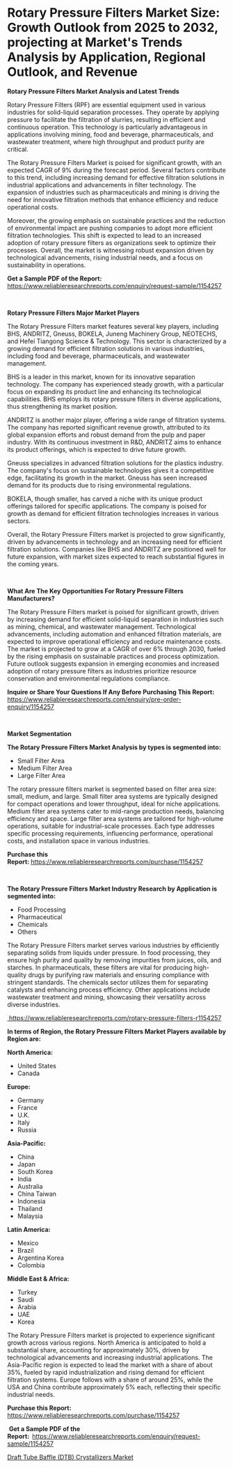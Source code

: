 <p><h1>Rotary Pressure Filters Market Size: Growth Outlook from 2025 to 2032, projecting at Market's Trends Analysis by Application, Regional Outlook, and Revenue</h1></p><p><strong>Rotary Pressure Filters Market Analysis and Latest Trends</strong></p>
<p><p>Rotary Pressure Filters (RPF) are essential equipment used in various industries for solid-liquid separation processes. They operate by applying pressure to facilitate the filtration of slurries, resulting in efficient and continuous operation. This technology is particularly advantageous in applications involving mining, food and beverage, pharmaceuticals, and wastewater treatment, where high throughput and product purity are critical.</p><p>The Rotary Pressure Filters Market is poised for significant growth, with an expected CAGR of 9% during the forecast period. Several factors contribute to this trend, including increasing demand for effective filtration solutions in industrial applications and advancements in filter technology. The expansion of industries such as pharmaceuticals and mining is driving the need for innovative filtration methods that enhance efficiency and reduce operational costs.</p><p>Moreover, the growing emphasis on sustainable practices and the reduction of environmental impact are pushing companies to adopt more efficient filtration technologies. This shift is expected to lead to an increased adoption of rotary pressure filters as organizations seek to optimize their processes. Overall, the market is witnessing robust expansion driven by technological advancements, rising industrial needs, and a focus on sustainability in operations.</p></p>
<p><strong>Get a Sample PDF of the Report:&nbsp;</strong> <a href="https://www.reliableresearchreports.com/enquiry/request-sample/1154257?utm_campaign=2477&utm_medium=2&utm_source=Github&utm_content=ia&utm_term=02032025&utm_id=rotary-pressure-filters">https://www.reliableresearchreports.com/enquiry/request-sample/1154257</a></p>
<p>&nbsp;</p>
<p><strong>Rotary Pressure Filters Major Market Players</strong></p>
<p><p>The Rotary Pressure Filters market features several key players, including BHS, ANDRITZ, Gneuss, BOKELA, Juneng Machinery Group, NEOTECHS, and Hefei Tiangong Science & Technology. This sector is characterized by a growing demand for efficient filtration solutions in various industries, including food and beverage, pharmaceuticals, and wastewater management.</p><p>BHS is a leader in this market, known for its innovative separation technology. The company has experienced steady growth, with a particular focus on expanding its product line and enhancing its technological capabilities. BHS employs its rotary pressure filters in diverse applications, thus strengthening its market position.</p><p>ANDRITZ is another major player, offering a wide range of filtration systems. The company has reported significant revenue growth, attributed to its global expansion efforts and robust demand from the pulp and paper industry. With its continuous investment in R&D, ANDRITZ aims to enhance its product offerings, which is expected to drive future growth.</p><p>Gneuss specializes in advanced filtration solutions for the plastics industry. The company's focus on sustainable technologies gives it a competitive edge, facilitating its growth in the market. Gneuss has seen increased demand for its products due to rising environmental regulations.</p><p>BOKELA, though smaller, has carved a niche with its unique product offerings tailored for specific applications. The company is poised for growth as demand for efficient filtration technologies increases in various sectors.</p><p>Overall, the Rotary Pressure Filters market is projected to grow significantly, driven by advancements in technology and an increasing need for efficient filtration solutions. Companies like BHS and ANDRITZ are positioned well for future expansion, with market sizes expected to reach substantial figures in the coming years.</p></p>
<p>&nbsp;</p>
<p><strong>What Are The Key Opportunities For Rotary Pressure Filters Manufacturers?</strong></p>
<p><p>The Rotary Pressure Filters market is poised for significant growth, driven by increasing demand for efficient solid-liquid separation in industries such as mining, chemical, and wastewater management. Technological advancements, including automation and enhanced filtration materials, are expected to improve operational efficiency and reduce maintenance costs. The market is projected to grow at a CAGR of over 6% through 2030, fueled by the rising emphasis on sustainable practices and process optimization. Future outlook suggests expansion in emerging economies and increased adoption of rotary pressure filters as industries prioritize resource conservation and environmental regulations compliance.</p></p>
<p><strong>Inquire or Share Your Questions If Any Before Purchasing This Report:</strong> <a href="https://www.reliableresearchreports.com/enquiry/pre-order-enquiry/1154257?utm_campaign=2477&utm_medium=2&utm_source=Github&utm_content=ia&utm_term=02032025&utm_id=rotary-pressure-filters">https://www.reliableresearchreports.com/enquiry/pre-order-enquiry/1154257</a></p>
<p>&nbsp;</p>
<p><strong>Market Segmentation</strong></p>
<p><strong>The Rotary Pressure Filters Market Analysis by types is segmented into:</strong></p>
<p><ul><li>Small Filter Area</li><li>Medium Filter Area</li><li>Large Filter Area</li></ul></p>
<p><p>The rotary pressure filters market is segmented based on filter area size: small, medium, and large. Small filter area systems are typically designed for compact operations and lower throughput, ideal for niche applications. Medium filter area systems cater to mid-range production needs, balancing efficiency and space. Large filter area systems are tailored for high-volume operations, suitable for industrial-scale processes. Each type addresses specific processing requirements, influencing performance, operational costs, and installation space in various industries.</p></p>
<p><strong>Purchase this Report:&nbsp;</strong><a href="https://www.reliableresearchreports.com/purchase/1154257?utm_campaign=2477&utm_medium=2&utm_source=Github&utm_content=ia&utm_term=02032025&utm_id=rotary-pressure-filters">https://www.reliableresearchreports.com/purchase/1154257</a></p>
<p>&nbsp;</p>
<p><strong>The Rotary Pressure Filters Market Industry Research by Application is segmented into:</strong></p>
<p><ul><li>Food Processing</li><li>Pharmaceutical</li><li>Chemicals</li><li>Others</li></ul></p>
<p><p>The Rotary Pressure Filters market serves various industries by efficiently separating solids from liquids under pressure. In food processing, they ensure high purity and quality by removing impurities from juices, oils, and starches. In pharmaceuticals, these filters are vital for producing high-quality drugs by purifying raw materials and ensuring compliance with stringent standards. The chemicals sector utilizes them for separating catalysts and enhancing process efficiency. Other applications include wastewater treatment and mining, showcasing their versatility across diverse industries.</p></p>
<p><a href="https://www.reliableresearchreports.com/rotary-pressure-filters-r1154257?utm_campaign=2477&utm_medium=2&utm_source=Github&utm_content=ia&utm_term=02032025&utm_id=rotary-pressure-filters">&nbsp;https://www.reliableresearchreports.com/rotary-pressure-filters-r1154257</a></p>
<p><strong>In terms of Region, the Rotary Pressure Filters Market Players available by Region are:</strong></p>
<p>
    <p> <strong> North America: </strong>
        <ul>
            <li>United States</li>
            <li>Canada</li>
        </ul>
        </p> 
    <p> <strong> Europe: </strong>
        <ul>
            <li>Germany</li>
            <li>France</li>
            <li>U.K.</li>
            <li>Italy</li>
            <li>Russia</li>
        </ul>
        </p> 
    <p> <strong> Asia-Pacific: </strong>
        <ul>
            <li>China</li>
            <li>Japan</li>
            <li>South Korea</li>
            <li>India</li>
            <li>Australia</li>
            <li>China Taiwan</li>
            <li>Indonesia</li>
            <li>Thailand</li>
            <li>Malaysia</li>
        </ul>
        </p> 
    <p> <strong> Latin America: </strong>
        <ul>
            <li>Mexico</li>
            <li>Brazil</li>
            <li>Argentina Korea</li>
            <li>Colombia</li>
        </ul>
        </p> 
    <p> <strong> Middle East & Africa: </strong>
        <ul>
            <li>Turkey</li>
            <li>Saudi</li>
            <li>Arabia</li>
            <li>UAE</li>
            <li>Korea</li>
        </ul>
    </p>
    </p>
<p><p>The Rotary Pressure Filters market is projected to experience significant growth across various regions. North America is anticipated to hold a substantial share, accounting for approximately 30%, driven by technological advancements and increasing industrial applications. The Asia-Pacific region is expected to lead the market with a share of about 35%, fueled by rapid industrialization and rising demand for efficient filtration systems. Europe follows with a share of around 25%, while the USA and China contribute approximately 5% each, reflecting their specific industrial needs.</p></p>
<p><strong>Purchase this Report: </strong><a href="https://www.reliableresearchreports.com/purchase/1154257?utm_campaign=2477&utm_medium=2&utm_source=Github&utm_content=ia&utm_term=02032025&utm_id=rotary-pressure-filters">https://www.reliableresearchreports.com/purchase/1154257</a></p>
<p>&nbsp;<strong>Get a Sample PDF of the Report:&nbsp;&nbsp;</strong><a href="https://www.reliableresearchreports.com/enquiry/request-sample/1154257?utm_campaign=2477&utm_medium=2&utm_source=Github&utm_content=ia&utm_term=02032025&utm_id=rotary-pressure-filters">https://www.reliableresearchreports.com/enquiry/request-sample/1154257</a></p>
<p><strong></strong></p>
<p><p><a href="https://github.com/osbornrdaflalo/Market-Research-Report-List-1/blob/main/draft-tube-baffle-dtb-crystallizers-market.md?utm_campaign=2477&utm_medium=2&utm_source=Github&utm_content=ia&utm_term=02032025&utm_id=rotary-pressure-filters">Draft Tube Baffle (DTB) Crystallizers Market</a></p></p>